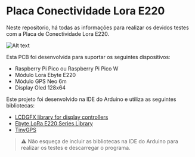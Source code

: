# Placa Conectividade Lora E220

Neste repositorio, há todas as informações para realizar os devidos testes com a Placa de Conectividade Lora E220. 

![Alt text](Imagens/2_versão_da_placa_de_conectividade.png?raw=true "2° Versão da Placa de Conectividade Lora E220")

Esta PCB foi desenvolvida para suportar os seguintes dispositivos:
- Raspberry Pi Pico ou Raspberry Pi Pico W
- Módulo Lora Ebyte E220
- Módulo GPS Neo 6m
- Display Oled 128x64

Este projeto foi desenvolvido na IDE do Arduino e utiliza as seguintes bibliotecas:
- [LCDGFX library for display controllers](https://github.com/lexus2k/lcdgfx)
- [Ebyte LoRa E220 Series Library](https://github.com/xreef/EByte_LoRa_E220_Series_Library)
- [TinyGPS](https://github.com/mikalhart/TinyGPS)

> :warning: Não esqueça de incluir as bibliotecas na IDE do Arduino para realizar os testes e descarregar o programa.



